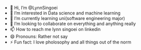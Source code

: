 - 👋 Hi, I’m @LynnSingoei
- 👀 I’m interested in Data science and machine learning
- 🌱 I’m currently learning uni(software engineering major)
- 💞️ I’m looking to collaborate on everything and anything really
- 📫 How to reach me lynn singoei on linkedin
- 😄 Pronouns: Rather not say
- ⚡ Fun fact: I love pholosophy and all things out of the norm

<!---
LynnSingoei/LynnSingoei is a ✨ special ✨ repository because its `README.md` (this file) appears on your GitHub profile.
You can click the Preview link to take a look at your changes.
--->
